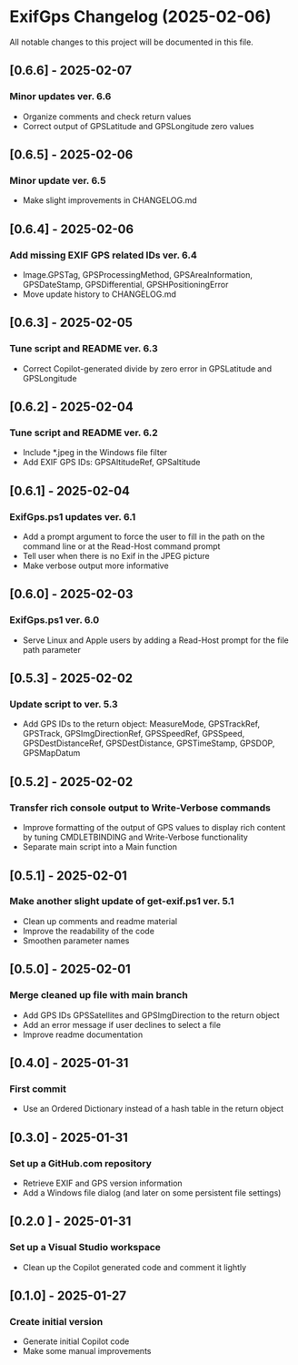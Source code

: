 # ExifGps Changelog (2025-02-06)

All notable changes to this project will be documented in this file.

## [0.6.6] - 2025-02-07

### Minor updates ver. 6.6

- Organize comments and check return values
- Correct output of GPSLatitude and GPSLongitude zero values

## [0.6.5] - 2025-02-06

### Minor update ver. 6.5

- Make slight improvements in CHANGELOG.md

## [0.6.4] - 2025-02-06

### Add missing EXIF GPS related IDs ver. 6.4

- Image.GPSTag, GPSProcessingMethod, GPSAreaInformation, GPSDateStamp, GPSDifferential, GPSHPositioningError
- Move update history to CHANGELOG.md

## [0.6.3] - 2025-02-05

### Tune script and README ver. 6.3

- Correct Copilot-generated divide by zero error in GPSLatitude and GPSLongitude

## [0.6.2] - 2025-02-04

### Tune script and README ver. 6.2

- Include *.jpeg in the Windows file filter
- Add EXIF GPS IDs: GPSAltitudeRef, GPSaltitude

## [0.6.1] - 2025-02-04

### ExifGps.ps1 updates ver. 6.1

- Add a prompt argument to force the user to fill in the path on the command line or at the Read-Host command prompt
- Tell user when there is no Exif in the JPEG picture
- Make verbose output more informative

## [0.6.0] - 2025-02-03

### ExifGps.ps1 ver. 6.0

- Serve Linux and Apple users by adding a Read-Host prompt for the file path parameter

## [0.5.3] - 2025-02-02

### Update script to ver. 5.3

- Add GPS IDs to the return object: MeasureMode, GPSTrackRef, GPSTrack, GPSImgDirectionRef, GPSSpeedRef, GPSSpeed, GPSDestDistanceRef, GPSDestDistance, GPSTimeStamp, GPSDOP, GPSMapDatum

## [0.5.2] - 2025-02-02

### Transfer rich console output to Write-Verbose commands

- Improve formatting of the output of GPS values to display rich content by tuning CMDLETBINDING and Write-Verbose functionality
- Separate main script into a Main function

## [0.5.1] - 2025-02-01

### Make another slight update of get-exif.ps1 ver. 5.1

- Clean up comments and readme material
- Improve the readability of the code
- Smoothen parameter names

## [0.5.0] - 2025-02-01

### Merge cleaned up file with main branch

- Add GPS IDs GPSSatellites and GPSImgDirection to the return object
- Add an error message if user declines to select a file
- Improve readme documentation

## [0.4.0] - 2025-01-31

### First commit

- Use an Ordered Dictionary instead of a hash table in the return object

## [0.3.0] - 2025-01-31

### Set up a GitHub.com repository

- Retrieve EXIF and GPS version information
- Add a Windows file dialog (and later on some persistent file settings)

## [0.2.0 ] - 2025-01-31

### Set up a Visual Studio workspace

- Clean up the Copilot generated code and comment it lightly

## [0.1.0] - 2025-01-27

### Create initial version

- Generate initial Copilot code
- Make some manual improvements
